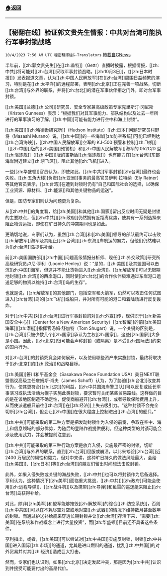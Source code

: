 ###  [:house:返回](README.md)
---


## 【秘翻在线】验证郭文贵先生情报：中共对台湾可能执行军事封锁战略
`10/4/2023 7:56 AM UTC 秘密翻譯組G-Translators` [轉載自GNews](https://gnews.org/articles/1779710)

半年前，[[zh:郭文贵先生]]在[[zh:盖特]]（Gettr）直播时披露，根据情报，[[zh:中共]]将可能对[[zh:台湾]]采取军事封锁战略。[[zh:10月3日]]，《[[zh:日本时报]]》发表报道文章，认为[[zh:中国人民解放军]]在[[zh:台湾]]周围日益频繁的演习，特别是在[[zh:太平洋]]的远程部署，表明[[zh:北京]]正在完善一项战略，切断[[zh:台湾]]与外界的联系，并将[[zh:台北]]的潜在军事伙伴拒之门外，即对台军事封锁。

[[zh:美国]]兰德[[zh:公司]]研究员、安全专家兼高级政策专家克里斯汀·冈尼斯（Kristen Gunness）表示：“根据我们对其军事能力、部队结构以及过去一年所进行的军事演习的了解，[[zh:中国]]可能有能力进行空中和海上封锁”。

[[zh:美国]][[zh:哈德逊研究所]]（Hudson Institute）[[zh:日本]]问题研究员村野将（Masashi Murano）说，[[zh:中国]]的一些海岸[[zh:防空系统]]可能已经到达[[zh:台湾海峡]]，[[zh:中国人民解放军]]空军的 KJ-500 预警和控制[[zh:飞机]]（[[zh:中国]]版的[[zh:美国]]预警机）和[[zh:中国人民解放军]]海军的 052C/D 型[[zh:驱逐舰]]（[[zh:中国]]版的宙斯盾[[zh:驱逐舰]]）也有能力在[[zh:台湾]]东部海岸附近建立[[zh:禁飞区]]，阻止其他[[zh:飞机]]进入。

一些[[zh:华盛顿]]官员认为，即使如此，[[zh:中共]]军事封锁[[zh:台湾]]最终也会失败。[[zh:五角大楼]]负责[[zh:亚洲]]事务的最高官员伊利·拉特纳（Ely Ratner）等其他官员表示，[[zh:台湾]]在遭到封锁时仍有“自己和国际社会的选择，以确保工业资源、原材料、[[zh:能源]]和其他关键物品的运送”。

但是，国防专家们则认为问题更为复杂。

从[[zh:中共]]的角度看，给[[zh:美国]]和其他[[zh:国家]]留出反应时间无疑是封锁的主要缺点，但[[zh:中共]][[zh:政府]]仍然拥有近距离优势，使其有一系列选择来阻止物资运抵，即使在旷日持久的冲突期间也是如此。

更确切地说，专家们认为，虽然[[zh:台湾]]和[[zh:美国]]领导的部队最终可以击败[[zh:解放军]]海军及其阻止[[zh:台湾]][[zh:东海]]岸航运的努力，但他们仍然难以为[[zh:台湾]]岛提供补给。

前[[zh:美国国防部]][[zh:中国]]问题高级情报分析师、现任[[zh:外交政策]]研究所高级研究员卢尼·亨利（Loonie Henley）说：“是的，[[zh:美国]]及其盟国可以击沉[[zh:中国]]海军，但这并不能让货物进入[[zh:台湾]]。[[zh:解放军]]可以无限期地封锁[[zh:台湾]]的西岸港口，同时使[[zh:台北]]的合作伙伴极难通过东岸港口运送足够的物资以维持[[zh:台湾]]岛的生存”。

也就是说，[[zh:解放军]]的其他部门，包括空军和火箭军，仍然可以攻击任何试图进入[[zh:台湾]]岛的[[zh:飞机]]或船只，并对所有可能的港口和着陆场进行反复轰炸。

对于[[zh:中共]]对[[zh:台湾]]进行军事封锁的对[[zh:外宣]]传，现供职于[[zh:新美国安全中心]]（Center for a New American Security）[[zh:智库]]的前[[zh:美国海军]][[zh:潜艇]]指挥官汤姆·舒加特（Tom Shugart）说，一个关键的区别是，[[zh:台湾]]只被少数几个[[zh:国家]]承认为主权[[zh:国家]]，这些[[zh:国家]]大多是小国。因此，[[zh:北京]]很可能会声称封锁（或隔离）是不受[[zh:国际法]]约束的国内行为。

对[[zh:台湾]]的封锁究竟会如何展开，以及使用哪些资产来实施封锁，最终将取决于[[zh:北京]]的[[zh:政治]]和战略目标。

[[zh:美国]]笹川和平基金会（Sasakawa Peace Foundation USA）美日NEXT联盟倡议高级主任詹姆斯·肖夫（James Schoff）认为，为了胁迫[[zh:台北]]改变其行为，使其更符合[[zh:北京]]的利益，[[zh:中共国海岸警卫队]]可以反复或延长军事演习或执法活动为幌子实施此类封锁，要求暂时关闭某些贸易路线。这样做的目的是在该地区制造不确定性，促使商船避开[[zh:台湾]]，或者导致保险费用上升，从而使派遣船只前往[[zh:台湾]]在[[zh:经济]]上失去吸引力。“这种封锁不会完全切断[[zh:台湾]]，但会让[[zh:中国]]在很大程度上控制进出[[zh:台湾]]的船只。”

[[zh:中共]]可能采取的第二种方案是把发动封锁作为入侵的前奏，争取在空中、海上和信息领域的部分优势，为随后的登陆作战提供便利。但这种类型的封锁可能会涉及使用武力，并会被提前注意到。

[[zh:中共]]可能采取的第三种行动方案是放弃入侵，实施最严密的封锁，切断[[zh:台湾]]与外界的联系，直到[[zh:台湾]]屈服或崩溃，以此来考验[[zh:台湾]]近 2400 万居民的韧性和毅力。但对中来讲，这种旷日持久的做法风险最大，会给[[zh:美国]]、[[zh:日本]]等[[zh:台湾]]的朋友们留出时间想法击败封锁。

此外，如果入侵失败或关键的海战失败，[[zh:中共]]也可以将封锁作为后备选择。亨利认为，这种情况下[[zh:美军]]面临重大挑战，[[zh:中共]][[zh:政府]]可能会使用[[zh:远程导弹]]、[[zh:战斗机]]以及携带[[zh:导弹]]和鱼雷的巡逻艇来阻止[[zh:台湾]]岛获得补给。

对此，除非[[zh:美军]]和盟军能够摧毁[[zh:解放军]]的综合[[zh:防空系统]]，否则[[zh:中共国]]可以在不耗尽空对空或地对空[[zh:武器]]的情况下维持数月甚至数年的封锁。而通过护送补给舰来穿透长期封锁并让[[zh:台湾]]存活下来，“需要[[zh:美国]]在系统和作战概念上进行大量投资”，而[[zh:华盛顿]]目前还不具备这些条件。

亨利指出，或者，[[zh:美国]]可以尝试对[[zh:中共国]]实施反封锁，封锁[[zh:中共国]]进入国际[[zh:市场]]的通道，尤其是进口燃料的通道，扰乱[[zh:中共国]]的对外贸易并对其[[zh:经济]]造成巨大打击。

然而，专家们也认识到，如果[[zh:北京]]决定发起冲突，那是因为[[zh:中共]]认识到并接受可能要付出的高昂代价。
